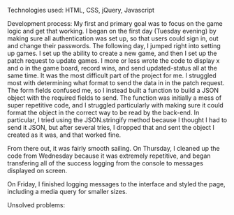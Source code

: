Technologies used: HTML, CSS, jQuery, Javascript

Development process:
My first and primary goal was to focus on the game logic and get that working. I
began on the first day (Tuesday evening) by making sure all authentication was
set up, so that users could sign in, out and change their passwords. The
following day, I jumped right into setting up games. I set up the ability to
create a new game, and then I set up the patch request to update games. I more
or less wrote the code to display x and o in the game board, record wins, and
send updated-status all at the same time. It was the most difficult part of the
project for me. I struggled most with determining what format to send the data
in in the patch request. The form fields confused me, so I instead built a
function to build a JSON object with the required fields to send. The function
was initially a mess of super repetitive code, and I struggled particularly
with making sure it could format the object in the correct way to be read by
the back-end. In particular, I tried using the JSON.stringify method because I
thought I had to send it JSON, but after several tries, I dropped that and sent
the object I created as it was, and that worked fine.

From there out, it was fairly smooth sailing. On Thursday, I cleaned up the code
from Wednesday because it was extremely repetitive, and began transfering all of
the success logging from the console to messages displayed on screen.

On Friday, I finished logging messages to the interface and styled the page,
including a media query for smaller sizes.

Unsolved problems:
